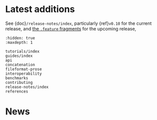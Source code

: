 ```{include} ../README.md
```

# Latest additions

See {doc}`/release-notes/index`,
particularly {ref}`v0.10` for the current release,
and [the `.feature` fragments](https://github.com/scverse/anndata/tree/main/docs) for the upcoming release,

```{toctree}
:hidden: true
:maxdepth: 1

tutorials/index
guides/index
api
concatenation
fileformat-prose
interoperability
benchmarks
contributing
release-notes/index
references
```

# News

```{include} news.md
```
